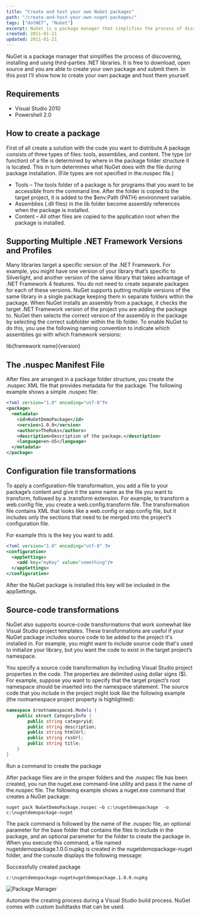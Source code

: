 ```yaml
---
title: "Create and host your own NuGet packages"
path: "/create-and-host-your-own-nuget-packages/"
tags: ["dotNET", "NuGet"]
excerpt: NuGet is a package manager that simplifies the process of discovering, installing and using third-parties .NET libraries. It is free to download, open source and you are able to create your own package and submit them. In this post I’ll show how to create your own package and host them yourself.
created: 2011-01-21
updated: 2011-01-21
---
```



NuGet is a package manager that simplifies the process of discovering, installing and using third-parties .NET libraries. It is free to download, open source and you are able to create your own package and submit them. In this post I’ll show how to create your own package and host them yourself.

## Requirements

* Visual Studio 2010
* Powershell 2.0

## How to create a package

First of all create a solution with the code you want to distribute.A package consists of three types of files: tools, assemblies, and content. The type (or function) of a file is determined by where in the package folder structure it is located. This in turn determines what NuGet does with the file during package installation. (File types are not specified in the.nuspec file.)

* Tools – The tools folder of a package is for programs that you want to be accessible from the command line. After the folder is copied to the target project, it is added to the $env:Path (PATH) environment variable.
* Assemblies (.dll files) in the lib folder become assembly references when the package is installed.
* Content – All other files are copied to the application root when the package is installed.

## Supporting Multiple .NET Framework Versions and Profiles

Many libraries target a specific version of the .NET Framework. For example, you might have one version of your library that’s specific to Silverlight, and another version of the same library that takes advantage of .NET Framework 4 features. You do not need to create separate packages for each of these versions. NuGet supports putting multiple versions of the same library in a single package keeping them in separate folders within the package. When NuGet installs an assembly from a package, it checks the target .NET Framework version of the project you are adding the package to. NuGet then selects the correct version of the assembly in the package by selecting the correct subfolder within the lib folder. To enable NuGet to do this, you use the following naming convention to indicate which assemblies go with which framework versions:

lib{framework name}{version}

## The .nuspec Manifest File

After files are arranged in a package folder structure, you create the .nuspec
XML file that provides metadata for the package. The following example shows a simple
.nuspec file:

```xml
<?xml version="1.0" encoding="utf-8"?>
<package>
  <metadata>
    <id>NuGetDemoPackage</id>
    <version>1.0.0</version>
    <authors>TheRoks</authors>
    <description>Description of the package.</description>
    <language>en-US</language>
  </metadata>
</package>
```

## Configuration file transformations

To apply a configuration-file transformation, you add a file to your package’s content
and give it the same name as the file you want to transform, followed by a .transform
extension. For example, to transform a web.config file, you create a web.config.transform
file. The transformation file contains XML that looks like a web.config
or app.config file, but it includes only the sections that need to be merged
into the project’s configuration file.

For example this is the key you want to add.

```xml
<?xml version="1.0" encoding="utf-8" ?>
<configuration>
  <appSettings>
    <add key="myKey" value="something"/>
  </appSettings>
</configuration>
```

After the NuGet package is installed this key will be included in the appSettings.

## Source-code transformations

NuGet also supports source-code transformations that work somewhat like Visual Studio
project templates. These transformations are useful if your NuGet package includes
source code to be added to the project it's installed in. For example, you might
want to include source code that's used to initialize your library, but you want
the code to exist in the target project’s namespace.

You specify a source code transformation by including Visual Studio project properties
in the code. The properties are delimited using dollar signs ($). For example, suppose
you want to specify that the target project’s root namespace should be inserted
into the namespace statement. The source code that you include in the project might
look like the following example (the rootnamespace project property is highlighted):

```csharp
namespace $rootnamespace$.Models {
    public struct CategoryInfo {
        public string categoryid;
        public string description;
        public string htmlUrl;
        public string rssUrl;
        public string title;
    }
}
```

Run a command to create the package

After package files are in the proper folders and the .nuspec file has
been created, you run the
nuget.exe command-line utility and pass it the name of the.nuspec
file. The following example shows a nuget.exe command that creates a NuGet
package:

```nuget pack NuGetDemoPackage.nuspec –b c:\nugetdemopackage  -o c:\nugetdemopackage-nuget```

The pack command is followed by the name of the .nuspec file, an optional parameter
for the base folder that contains the files to include in the package, and an optional
parameter for the folder to create the package in. When you execute this command,
a file named nugetdemopackage.1.0.0.nupkg is created in the nugetdemopackage-nuget
folder, and the console displays the following message:

Successfully created package

```c:\nugetdemopackage-nugetnugetdemopackage.1.0.0.nupkg```

![Package Manager](./image_thumb.png)

Automate the creating process during a Visual Studio build process. NuGet comes
with custom buildtasks that can be used.
